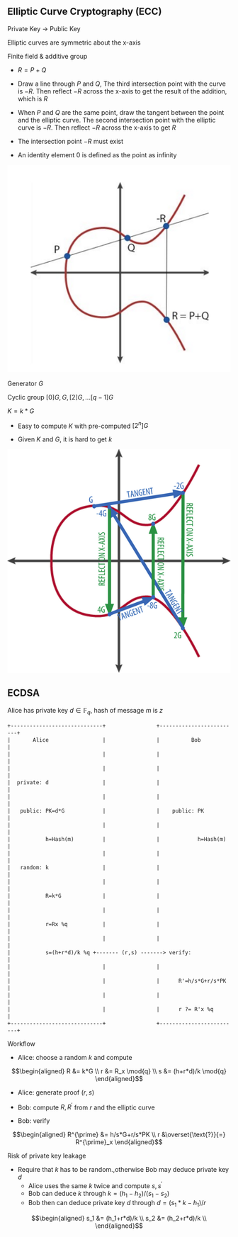 ## Elliptic Curve Cryptography (ECC)
Private Key -> Public Key

Elliptic curves are symmetric about the x-axis

Finite field & additive group

+ $R = P + Q$

-  Draw a line through $P$ and $Q$, The third intersection point with the curve is $-R$. Then reflect $-R$ across the x-axis to get the result of the addition, which is $R$

- When $P$ and $Q$ are the same point, draw the tangent between the point and the elliptic curve. The second intersection point with the elliptic curve is $-R$. Then reflect $-R$ across the x-axis to get $R$

- The intersection point $-R$ must exist

- An identity element 0 is defined as the point as infinity

![](./assets/ecdsa-1.png)

Generator $G$

Cyclic group $[0]G, G, [2]G, ... [q-1]G$ 

$K = k * G$

- Easy to compute $K$ with pre-computed $[2^n]G$

- Given $K$ and $G$, it is hard to get $k$

![](./assets/ecdsa-2.png)

## ECDSA

Alice has private key $d \in \mathbb{F}_q$, hash of message $m$ is $z$

```
+-----------------------------+                +-------------------------+
|       Alice                 |                |          Bob            |
|                             |                |                         |
|                             |                |                         |
|  private: d                 |                |                         |
|                             |                |                         |
|   public: PK=d*G            |                |    public: PK           |
|                             |                |                         |
|           h=Hash(m)         |                |            h=Hash(m)    |
|                             |                |                         |
|   random: k                 |                |                         |
|                             |                |                         |
|           R=k*G             |                |                         |
|                             |                |                         |
|           r=Rx %q           |                |                         |
|                             |                |                         |
|           s=(h+r*d)/k %q +------- (r,s) -------> verify:               |
|                             |                |                         |
|                             |                |      R'=h/s*G+r/s*PK    |
|                             |                |                         |
|                             |                |      r ?= R'x %q        |
+-----------------------------+                +-------------------------+
```

Workflow

- Alice: choose a random $k$ and compute

$$\begin{aligned}
R &= k*G \\
r &= R_x \mod{q} \\
s &= (h+r*d)/k \mod{q}
\end{aligned}$$

- Alice: generate proof $(r,s)$

- Bob: compute $R,R^{\prime}$ from $r$ and the elliptic curve

- Bob: verify

$$\begin{aligned}
R^{\prime} &= h/s*G+r/s*PK \\
r &\overset{\text{?}}{=} R^{\prime}_x
\end{aligned}$$

Risk of private key leakage

+ Require that $k$ has to be random.,otherwise Bob may deduce private key $d$
	+ Alice uses the same $k$ twice and compute $s,s^{\prime}$
	+ Bob can deduce $k$ through $k=(h_1-h_2)/(s_1-s_2)$ 
	+ Bob then can deduce private key $d$ through $d=(s_1*k-h_1)/r$

$$\begin{aligned}
s_1 &= (h_1+r*d)/k \\
s_2 &= (h_2+r*d)/k \\
\end{aligned}$$